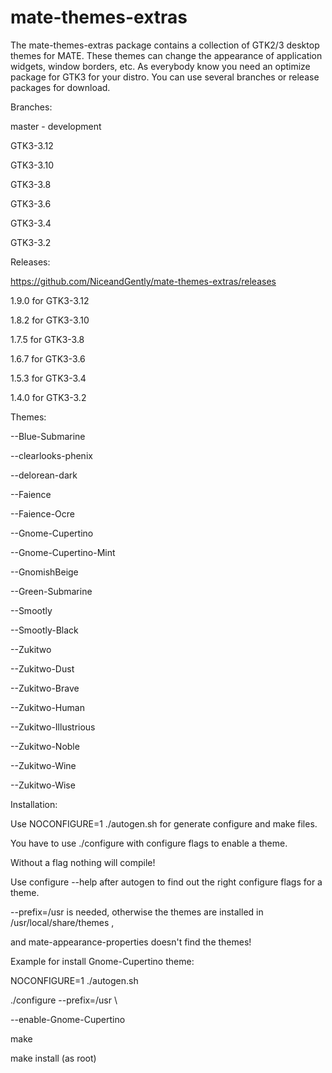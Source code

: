 mate-themes-extras
====================

The mate-themes-extras package contains a collection of GTK2/3 desktop themes for MATE. These themes can change the appearance of application widgets, window borders, etc.
As everybody know you need an optimize package for GTK3 for your distro.
You can use several branches or release packages for download.

Branches:

master - development

GTK3-3.12

GTK3-3.10

GTK3-3.8

GTK3-3.6

GTK3-3.4

GTK3-3.2

Releases:

https://github.com/NiceandGently/mate-themes-extras/releases

1.9.0 for GTK3-3.12

1.8.2 for GTK3-3.10

1.7.5 for GTK3-3.8

1.6.7 for GTK3-3.6

1.5.3 for GTK3-3.4

1.4.0 for GTK3-3.2

Themes:

--Blue-Submarine

--clearlooks-phenix

--delorean-dark

--Faience

--Faience-Ocre

--Gnome-Cupertino

--Gnome-Cupertino-Mint

--GnomishBeige

--Green-Submarine

--Smootly

--Smootly-Black

--Zukitwo

--Zukitwo-Dust

--Zukitwo-Brave

--Zukitwo-Human

--Zukitwo-Illustrious

--Zukitwo-Noble

--Zukitwo-Wine

--Zukitwo-Wise


Installation:

Use NOCONFIGURE=1 ./autogen.sh for generate configure and make files.

You have to use ./configure with configure flags to enable a theme.

Without a flag nothing will compile!

Use configure --help after autogen to find out the right configure flags for a theme.

--prefix=/usr is needed, otherwise the themes are installed in /usr/local/share/themes ,

and  mate-appearance-properties doesn't find the themes!


Example for install Gnome-Cupertino theme:

NOCONFIGURE=1 ./autogen.sh

./configure --prefix=/usr \

--enable-Gnome-Cupertino

make

make install (as root)
